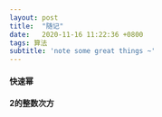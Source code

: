 ```yaml
---
layout: post
title:  "随记"
date:   2020-11-16 11:22:36 +0800
tags: 算法
subtitle: 'note some great things ~'
---
```


#### 快速幂

#### 2的整数次方